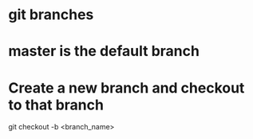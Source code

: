 # git branches

# master is the default branch 

# Create a new branch and checkout to that branch
 git checkout -b <branch_name>
 


